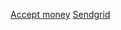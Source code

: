 [Accept money](https://www.netlify.com/blog/2020/04/13/learn-how-to-accept-money-on-jamstack-sites-in-38-minutes/?utm_source=blog&utm_medium=stripe-jl&utm_campaign=devex)
[Sendgrid](https://www.netlify.com/blog/2020/04/22/automate-order-fulfillment-w/stripe-webhooks-netlify-functions/)
